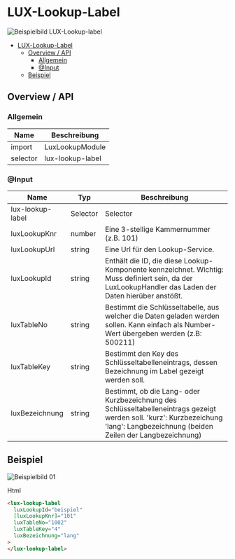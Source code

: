 # LUX-Lookup-Label

![Beispielbild LUX-Lookup-label](https://raw.githubusercontent.com/wiki/IHK-GfI/lux-components/Versions/v18/lux‐lookup‐label-v18-img.png)

- [LUX-Lookup-Label](#lux-lookup-label)
  - [Overview / API](#overview--api)
    - [Allgemein](#allgemein)
    - [@Input](#input)
  - [Beispiel](#beispiel)

## Overview / API

### Allgemein

| Name     | Beschreibung     |
| -------- | ---------------- |
| import   | LuxLookupModule  |
| selector | lux-lookup-label |

### @Input

| Name             | Typ      | Beschreibung                                                                                                                                                                      |
| ---------------- | -------- | --------------------------------------------------------------------------------------------------------------------------------------------------------------------------------- |
| lux-lookup-label | Selector | Selector                                                                                                                                                                          |
| luxLookupKnr     | number   | Eine 3-stellige Kammernummer (z.B. 101)                                                                                                                                           |
| luxLookupUrl     | string   | Eine Url für den Lookup-Service.                                                                                                                                                  |
| luxLookupId      | string   | Enthält die ID, die diese Lookup-Komponente kennzeichnet. Wichtig: Muss definiert sein, da der LuxLookupHandler das Laden der Daten hierüber anstößt.                             |
| luxTableNo       | string   | Bestimmt die Schlüsseltabelle, aus welcher die Daten geladen werden sollen. Kann einfach als Number-Wert übergeben werden (z.B: 500211)                                           |
| luxTableKey      | string   | Bestimmt den Key des Schlüsseltabelleneintrags, dessen Bezeichnung im Label gezeigt werden soll.                                                                                  |
| luxBezeichnung   | string   | Bestimmt, ob die Lang- oder Kurzbezeichnung des Schlüsseltabelleneintrags gezeigt werden soll. 'kurz': Kurzbezeichung 'lang': Langbezeichnung (beiden Zeilen der Langbezeichnung) |

## Beispiel

![Beispielbild 01](https://raw.githubusercontent.com/wiki/IHK-GfI/lux-components/Versions/v18/lux‐lookup‐label-v18-img-01.png)

Html

```html
<lux-lookup-label
  luxLookupId="beispiel"
  [luxLookupKnr]="101"
  luxTableNo="1002"
  luxTableKey="4"
  luxBezeichnung="lang"
>
</lux-lookup-label>
```
